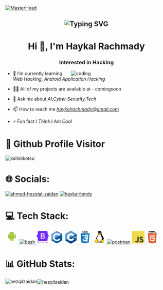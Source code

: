 [![MasterHead](https://user-images.githubusercontent.com/10498744/210012254-234538ff-d198-48aa-8964-37e6fd45d227.gif)](https://rishavchanda.io)
<h2 align="center"><img src="https://readme-typing-svg.demolab.com?font=Fira+Code&pause=1000&color=9B72FF&random=false&width=435&lines=%22Learning%2C+Silent%2C+and+Level+up.%22" alt="Typing SVG" />

<h1 align="center">Hi 👋, I'm Haykal Rachmady</h1>
<h3 align="center">Interested in Hacking</h3>

<img align="right" alt="coding" width="300" src="https://media.licdn.com/dms/image/v2/D4E12AQGgI1Lk0cwnuA/article-cover_image-shrink_720_1280/article-cover_image-shrink_720_1280/0/1693924911222?e=2147483647&v=beta&t=VHlIqYCHPRi0911_SghB_4GaxXsQhkmLIjtI1uDaZ2Y">



- 🌱 I’m currently learning *Web Hacking, Android Application Hacking*

- 👨‍💻 All of my projects are available at - comingsoon
- 💬 Ask me about *AI,Cyber Security,Tech*

- 📫 How to reach me *haykalrachmady@gmail.com*

- ⚡ Fun fact *I Think I Am Cool*
#
#

# 👀 Github Profile Visitor
<p align="left"> <img src="https://komarev.com/ghpvc/?username=kallokkotsun&label=Profile%20views&color=0e75b6&style=flat" alt="kallokkotsu" /> </p>

# 🌐 Socials:
<p align="left">
<a href="https://www.linkedin.com/in/ahmed-haykal-hifzhan-rachmady-93ab30282//" target="blank"><img align="center" src="https://raw.githubusercontent.com/rahuldkjain/github-profile-readme-generator/master/src/images/icons/Social/linked-in-alt.svg" alt="ahmed-hezqial-zaidan" height="30" width="40" /></a>
<a href="https://instagram.com/haykalrhmdy" target="blank"><img align="center" src="https://raw.githubusercontent.com/rahuldkjain/github-profile-readme-generator/master/src/images/icons/Social/instagram.svg" alt="haykalrhmdy" height="30" width="40" /></a>
</p>

# 💻 Tech Stack:
<p align="left">
  <a href="https://developer.android.com" target="_blank" rel="noreferrer">
    <img src="https://raw.githubusercontent.com/devicons/devicon/master/icons/android/android-original-wordmark.svg" alt="android" width="40" height="40"/>
  </a>
  <a href="https://www.gnu.org/software/bash/" target="_blank" rel="noreferrer">
    <img src="https://www.vectorlogo.zone/logos/gnu_bash/gnu_bash-icon.svg" alt="bash" width="40" height="40"/>
  </a>
  <a href="https://getbootstrap.com" target="_blank" rel="noreferrer">
    <img src="https://raw.githubusercontent.com/devicons/devicon/master/icons/bootstrap/bootstrap-plain-wordmark.svg" alt="bootstrap" width="40" height="40"/>
  </a>
  <a href="https://www.cprogramming.com/" target="_blank" rel="noreferrer">
    <img src="https://raw.githubusercontent.com/devicons/devicon/master/icons/c/c-original.svg" alt="c" width="40" height="40"/>
  </a>
  <a href="https://www.w3schools.com/cpp/" target="_blank" rel="noreferrer">
    <img src="https://raw.githubusercontent.com/devicons/devicon/master/icons/cplusplus/cplusplus-original.svg" alt="cplusplus" width="40" height="40"/>
  </a>
  <a href="https://www.w3schools.com/css/" target="_blank" rel="noreferrer">
    <img src="https://raw.githubusercontent.com/devicons/devicon/master/icons/css3/css3-original-wordmark.svg" alt="css3" width="40" height="40"/>
  </a>
  <a href="https://www.linux.org/" target="_blank" rel="noreferrer">
    <img src="https://raw.githubusercontent.com/devicons/devicon/master/icons/linux/linux-original.svg" alt="linux" width="40" height="40"/>
  </a>
  <a href="https://postman.com" target="_blank" rel="noreferrer">
    <img src="https://www.vectorlogo.zone/logos/getpostman/getpostman-icon.svg" alt="postman" width="40" height="40"/>
  </a>
  <a href="https://developer.mozilla.org/en-US/docs/Web/JavaScript" target="_blank" rel="noreferrer">
    <img src="https://raw.githubusercontent.com/devicons/devicon/master/icons/javascript/javascript-original.svg" alt="javascript" width="40" height="40"/>
  </a>
  <a href="https://www.w3.org/html/" target="_blank" rel="noreferrer">
    <img src="https://raw.githubusercontent.com/devicons/devicon/master/icons/html5/html5-original-wordmark.svg" alt="html5" width="40" height="40"/>
  </a>
</p>


# 📊 GitHub Stats:
<p><img align="left" src="https://github-readme-stats.vercel.app/api/top-langs?username=hezqilzaidan&show_icons=true&locale=en&layout=compact" alt="hezqilzaidan" /></p>



<p><img align="center" src="https://github-readme-streak-stats.herokuapp.com/?user=hezqilzaidan&" alt="hezqilzaidan" /></p>
